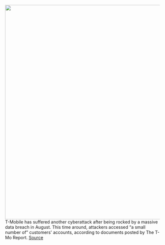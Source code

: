 <img src='https://cdn.vox-cdn.com/thumbor/-dgqaivgb6hBXiaC-D0blqmgHqU=/0x0:2040x1360/1200x800/filters:focal(857x517:1183x843)/cdn.vox-cdn.com/uploads/chorus_image/image/70325031/acastro_191108_1777_t-mobile_0002.0.0.jpg' width='700px' /><br/>
T-Mobile has suffered another cyberattack after being rocked by a massive data breach in August. This time around, attackers accessed “a small number of” customers' accounts,  according to documents posted by The T-Mo Report.
<a href='https://www.theverge.com/2021/12/28/22857619/t-mobile-cyberattack-data-breach-december-2021-cpni-sim-swap'> Source <a/>
